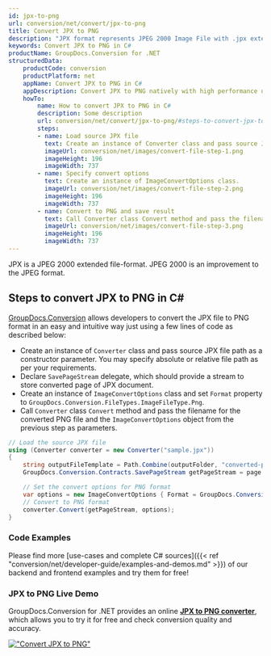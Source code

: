 ```yaml
---
id: jpx-to-png
url: conversion/net/convert/jpx-to-png
title: Convert JPX to PNG
description: "JPX format represents JPEG 2000 Image File with .jpx extension. Learn how to convert JPX to PNG file programmatically in C# language using GroupDocs.Conversion for .NET library."
keywords: Convert JPX to PNG in C#
productName: GroupDocs.Conversion for .NET
structuredData:
    productCode: conversion
    productPlatform: net
    appName: Convert JPX to PNG in C#
    appDescription: Convert JPX to PNG natively with high performance using C# language and server side GroupDocs.Conversion for .NET APIs, without the use of any software like Microsoft or Open Office.
    howTo:
        name: How to convert JPX to PNG in C# 
        description: Some description
        url: conversion/net/convert/jpx-to-png/#steps-to-convert-jpx-to-png-in-c
        steps:
        - name: Load source JPX file 
          text: Create an instance of Converter class and pass source JPX file path as a constructor parameter. You may specify absolute or relative file path as per your requirements. 
          imageUrl: conversion/net/images/convert-file-step-1.png
          imageHeight: 196
          imageWidth: 737
        - name: Specify convert options 
          text: Create an instance of ImageConvertOptions class.
          imageUrl: conversion/net/images/convert-file-step-2.png
          imageHeight: 196
          imageWidth: 737
        - name: Convert to PNG and save result 
          text: Call Converter class Convert method and pass the filename for the converted HTML file and the ImageConvertOptions object from the previous step as parameters.
          imageUrl: conversion/net/images/convert-file-step-3.png
          imageHeight: 196
          imageWidth: 737
---
```


JPX is a JPEG 2000 extended file-format. JPEG 2000 is an improvement to the JPEG format.

## Steps to convert JPX to PNG in C#

[GroupDocs.Conversion](https://products.groupdocs.com/conversion/net) allows developers to convert the JPX file to PNG format in an easy and intuitive way just using a few lines of code as described below:

* Create an instance of `Converter` class and pass source JPX file path as a constructor parameter. You may specify absolute or relative file path as per your requirements. 
* Declare `SavePageStream` delegate, which should provide a stream to store converted page of JPX document.
* Create an instance of `ImageConvertOptions` class and set `Format` property to `GroupDocs.Conversion.FileTypes.ImageFileType.Png`.
* Call `Converter` class `Convert` method and pass the filename for the converted PNG file and the `ImageConvertOptions` object from the previous step as parameters.

```csharp
// Load the source JPX file
using (Converter converter = new Converter("sample.jpx"))
{
    string outputFileTemplate = Path.Combine(outputFolder, "converted-page-{0}.png");
    GroupDocs.Conversion.Contracts.SavePageStream getPageStream = page => new FileStream(string.Format(outputFileTemplate, page), FileMode.Create);

    // Set the convert options for PNG format
    var options = new ImageConvertOptions { Format = GroupDocs.Conversion.FileTypes.ImageFileType.Png };   
    // Convert to PNG format
    converter.Convert(getPageStream, options);
}
```

### Code Examples

Please find more [use-cases and complete C# sources]({{< ref "conversion/net/developer-guide/examples-and-demos.md" >}}) of our backend and frontend examples and try them for free!

### JPX to PNG Live Demo

GroupDocs.Conversion for .NET provides an online [**JPX to PNG converter**](https://products.groupdocs.app/conversion/jpx-to-png), which allows you to try it for free and check conversion quality and accuracy.

[!["Convert JPX to PNG"](conversion/net/images/convert-to-png/convert-jpx-to-png.png)](https://products.groupdocs.app/conversion/jpx-to-png)